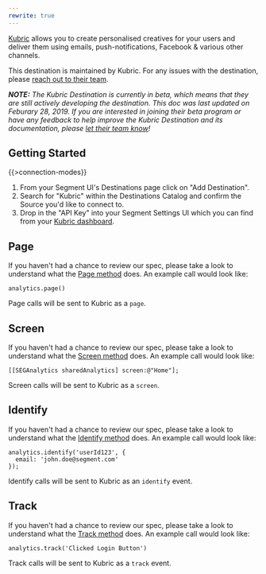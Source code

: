 ```yaml
---
rewrite: true
---
```

[Kubric](https://kubric.io/?utm_source=segmentio&utm_medium=docs&utm_campaign=partners) allows you to create personalised creatives for your users and deliver them using emails, push-notifications, Facebook & various other channels.

This destination is maintained by Kubric. For any issues with the destination, please [reach out to their team](mailto:tom@kubric.io).

_**NOTE:** The Kubric Destination is currently in beta, which means that they are still actively developing the destination. This doc was last updated on Feburary 28, 2019. If you are interested in joining their beta program or have any feedback to help improve the Kubric Destination and its documentation, please [let  their team know](mailto:tom@kubric.io)!_


## Getting Started

{{>connection-modes}} 

1. From your Segment UI's Destinations page click on "Add Destination".
2. Search for "Kubric" within the Destinations Catalog and confirm the Source you'd like to connect to.
3. Drop in the "API Key" into your Segment Settings UI which you can find from your [Kubric dashboard](https://app.kubric.io/profile).


## Page

If you haven't had a chance to review our spec, please take a look to understand what the [Page method](https://segment.com/docs/spec/page/) does. An example call would look like:

```
analytics.page()
```

Page calls will be sent to Kubric as a `page`. 


## Screen

If you haven't had a chance to review our spec, please take a look to understand what the [Screen method](https://segment.com/docs/spec/page/) does. An example call would look like:

```
[[SEGAnalytics sharedAnalytics] screen:@"Home"];
```

Screen calls will be sent to Kubric as a `screen`. 


## Identify

If you haven't had a chance to review our spec, please take a look to understand what the [Identify method](https://segment.com/docs/spec/identify/) does. An example call would look like:

```
analytics.identify('userId123', {
  email: 'john.doe@segment.com'
});
```

Identify calls will be sent to Kubric as an `identify` event.


## Track

If you haven't had a chance to review our spec, please take a look to understand what the [Track method](https://segment.com/docs/spec/track/) does. An example call would look like:

```
analytics.track('Clicked Login Button')
```

Track calls will be sent to Kubric as a `track` event.

